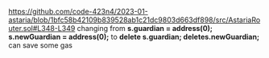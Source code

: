 https://github.com/code-423n4/2023-01-astaria/blob/1bfc58b42109b839528ab1c21dc9803d663df898/src/AstariaRouter.sol#L348-L349
changing from __s.guardian = address(0);
    s.newGuardian = address(0);__
to
__delete  s.guardian;
    deletes.newGuardian;__ can save some gas